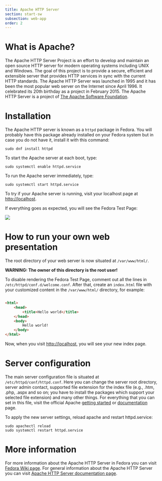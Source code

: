 ```yaml
---
title: Apache HTTP Server
section: start-sw
subsection: web-app
order: 2
---
```


# What is Apache?

The Apache HTTP Server Project is an effort to develop and maintain an open source HTTP server for modern operating systems including UNIX and Windows. The goal of this project is to provide a secure, efficient and extensible server that provides HTTP services in sync with the current HTTP standards.
The Apache HTTP Server was launched in 1995 and it has been the most popular web server on the Internet since April 1996. It celebrated its 20th birthday as a project in February 2015. The Apache HTTP Server is a project of [The Apache Software Foundation](http://www.apache.org/).

# Installation

The Apache HTTP server is known as a ```httpd``` package in Fedora. You will probably have this package already installed on your Fedora system but in case you do not have it, install it with this command:

```
sudo dnf install httpd
```

To start the Apache server at each boot, type:
```
sudo systemctl enable httpd.service
```

To run the Apache server immediately, type:
```
sudo systemctl start httpd.service
```

To try if your Apache server is running, visit your localhost page at [http://localhost](http://localhost).

If everything goes as expected, you will see the Fedora Test Page:

![](./images/screenshot.png?raw=true)

# How to run your own web presentation

The root directory of your web server is now situated at ```/var/www/html/```.

**WARNING: The owner of this directory is the root user!**

To disable rendering the Fedora Test Page, comment out all the lines in ```/etc/httpd/conf.d/welcome.conf```.
After that, create an ```index.html``` file with your customized content in the ```/var/www/html/``` directory, for example:

```html

<html>
    <head>
        <title>Hello world</title>
    </head>
    <body>
        Hello world!
    </body>
</html>

```

Now, when you visit [http://localhost](http://localhost), you will see your new index page.

# Server configuration

The main server configuration file is situated at ```/etc/httpd/conf/httpd.conf```. Here you can change the server root directory, server admin contact, supported file extension for the index file (e.g., .htm, .php, .aspx and so on; you have to install the packages which support your selected file extension) and many other things. For everything that you can set in this file, visit the official Apache [getting started](https://httpd.apache.org/docs/current/getting-started.html) or [documentation](https://httpd.apache.org/docs/current/) page.

To apply the new server settings, reload apache and restart httpd.service:

```
sudo apachectl reload
sudo systemctl restart httpd.service
```

# More information

For more information about the Apache HTTP Server in Fedora you can visit [Fedora Wiki page](https://fedoraproject.org/wiki/Apache_HTTP_Server).
For general information about the Apache HTTP Server you can visit [Apache HTTP Server documentation page](https://httpd.apache.org/docs/current/).
